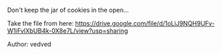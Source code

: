 Don't keep the jar of cookies in the open...

Take the file from here: https://drive.google.com/file/d/1oLiJ9NQH9UFv-W1iFvlXbUB4k-0X8e7L/view?usp=sharing

Author: vedved
